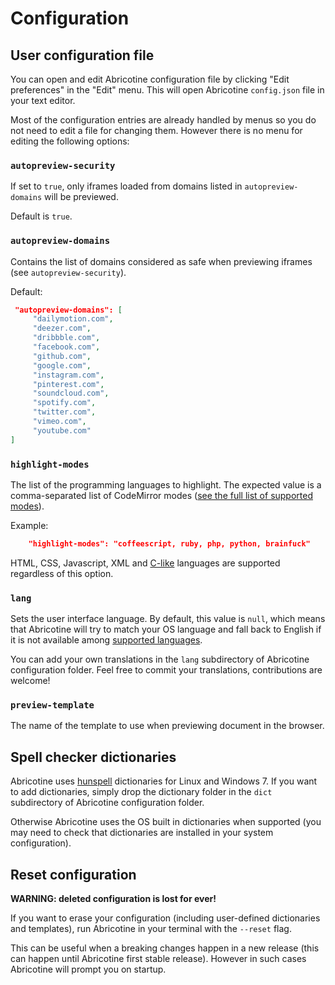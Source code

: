 # Configuration

## User configuration file

You can open and edit Abricotine configuration file by clicking "Edit preferences" in the "Edit" menu. This will open Abricotine `config.json` file in your text editor.

Most of the configuration entries are already handled by menus so you do not need to edit a file for changing them. However there is no menu for editing the following options:

### `autopreview-security`

If set to `true`, only iframes loaded from domains listed in `autopreview-domains` will be previewed.

Default is `true`.

### `autopreview-domains`

Contains the list of domains considered as safe when previewing iframes (see `autopreview-security`).

Default:

```json
 "autopreview-domains": [
     "dailymotion.com",
     "deezer.com",
     "dribbble.com",
     "facebook.com",
     "github.com",
     "google.com",
     "instagram.com",
     "pinterest.com",
     "soundcloud.com",
     "spotify.com",
     "twitter.com",
     "vimeo.com",
     "youtube.com"
]
```

### `highlight-modes`

The list of the programming languages to highlight. The expected value is a comma-separated list of CodeMirror modes ([see the full list of supported modes](https://github.com/codemirror/CodeMirror/tree/master/mode)).

Example:

```json
	"highlight-modes": "coffeescript, ruby, php, python, brainfuck"
```

HTML, CSS, Javascript, XML and [C-like](http://codemirror.net/mode/clike/index.html) languages are supported regardless of this option.

### `lang`

Sets the user interface language. By default, this value is `null`, which means that Abricotine will try to match your OS language and fall back to English if it is not available among [supported languages](https://github.com/brrd/Abricotine/tree/master/default/lang).

You can add your own translations in the `lang` subdirectory of Abricotine configuration folder. Feel free to commit your translations, contributions are welcome!

### `preview-template`

The name of the template to use when previewing document in the browser.

## Spell checker dictionaries

Abricotine uses [hunspell](http://hunspell.sourceforge.net/) dictionaries for Linux and Windows 7. If you want to add dictionaries, simply drop the dictionary folder in the `dict` subdirectory of Abricotine configuration folder.

Otherwise Abricotine uses the OS built in dictionaries when supported (you may need to check that dictionaries are installed in your system configuration).

## Reset configuration

**WARNING: deleted configuration is lost for ever!**

If you want to erase your configuration (including user-defined dictionaries and templates), run Abricotine in your terminal with the `--reset` flag.

This can be useful when a breaking changes happen in a new release (this can happen until Abricotine first stable release). However in such cases Abricotine will prompt you on startup.
